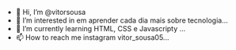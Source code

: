 - 👋 Hi, I’m @vitorsousa
- 👀 I’m interested in em aprender cada dia mais sobre tecnologia...
- 🌱 I’m currently learning HTML, CSS e Javascripty ...
- 📫 How to reach me instagram vitor_sousa05...

<!---
vitorsousa99/vitorsousa99 is a ✨ special ✨ repository because its `README.md` (this file) appears on your GitHub profile.
You can click the Preview link to take a look at your changes.
--->
